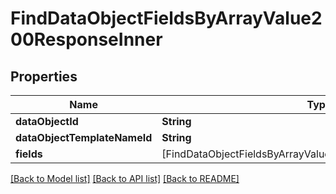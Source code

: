 # FindDataObjectFieldsByArrayValue200ResponseInner

## Properties
Name | Type | Description | Notes
------------ | ------------- | ------------- | -------------
**dataObjectId** | **String** |  | 
**dataObjectTemplateNameId** | **String** |  | 
**fields** | [FindDataObjectFieldsByArrayValue200ResponseInnerFieldsInner] |  | 

[[Back to Model list]](../README.md#documentation-for-models) [[Back to API list]](../README.md#documentation-for-api-endpoints) [[Back to README]](../README.md)


